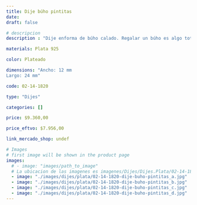 ```yaml
---
title: Dije búho pintitas
date: 
draft: false

# descripcion
description : "Dije enforma de búho calado. Regalar un búho es algo totalmente positivo porque simbólicamente este animal está dotado de sabiduría, por ello, recibir uno de estos amuletos significa que te están deseando visión, protección, buena suerte y conocimiento."

materials: Plata 925

color: Plateado

dimensions: "Ancho: 12 mm 
Largo: 24 mm"

code: 02-14-1820

type: "Dijes"

categories: []

price: $9.360,00

price_eftvo: $7.956,00

link_mercado_shop: undef

# Images
# first image will be shown in the product page
images:
  # - image: "images/path_to_image"
  # La ubicacion de las imagenes es imagenes/Dijes/Dijes.Plata/02-14-1820-dije-buho-pintitas
  - image: "./images/dijes/plata/02-14-1820-dije-buho-pintitas_a.jpg"
  - image: "./images/dijes/plata/02-14-1820-dije-buho-pintitas_b.jpg"
  - image: "./images/dijes/plata/02-14-1820-dije-buho-pintitas_c.jpg"
  - image: "./images/dijes/plata/02-14-1820-dije-buho-pintitas_d.jpg"
---
```

